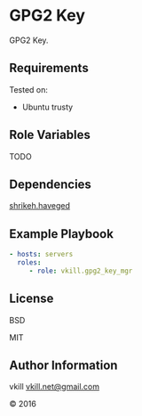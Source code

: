 GPG2 Key
=========

GPG2 Key.

Requirements
------------

Tested on:

* Ubuntu trusty

Role Variables
--------------

TODO

Dependencies
------------

[shrikeh.haveged](https://github.com/shrikeh-ansible-roles/ansible-haveged)

Example Playbook
----------------

```yaml
- hosts: servers
  roles:
     - role: vkill.gpg2_key_mgr
```

License
-------

BSD

MIT

Author Information
------------------

vkill <vkill.net@gmail.com>

&copy; 2016
